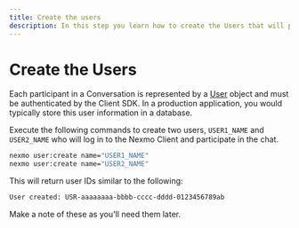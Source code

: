 ```yaml
---
title: Create the users
description: In this step you learn how to create the Users that will participate in the Conversation.
---
```


# Create the Users

Each participant in a Conversation is represented by a [User](/conversation/concepts/user) object and must be authenticated by the Client SDK. In a production application, you would typically store this user information in a database.

Execute the following commands to create two users, `USER1_NAME` and `USER2_NAME` who will log in to the Nexmo Client and participate in the chat.

```bash
nexmo user:create name="USER1_NAME"
nexmo user:create name="USER2_NAME"
```

This will return user IDs similar to the following:

```sh
User created: USR-aaaaaaaa-bbbb-cccc-dddd-0123456789ab
```

Make a note of these as you'll need them later.
